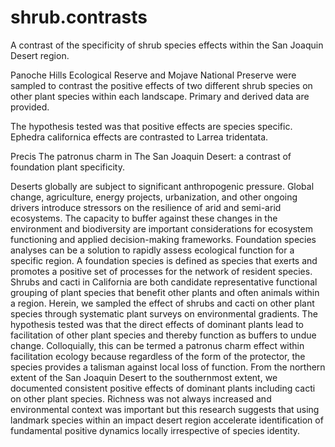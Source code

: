 # shrub.contrasts
A contrast of the specificity of shrub species effects within the San Joaquin Desert region.

Panoche Hills Ecological Reserve and Mojave National Preserve were sampled to contrast the positive effects of two different shrub species on other plant species within each landscape.  Primary and derived data are provided.

The hypothesis tested was that positive effects are species specific.
Ephedra californica effects are contrasted to Larrea tridentata.

Precis
The patronus charm in The San Joaquin Desert: a contrast of foundation plant specificity.

Deserts globally are subject to significant anthropogenic pressure.  Global change, agriculture, energy projects, urbanization, and other ongoing drivers introduce stressors on the resilience of arid and semi-arid ecosystems.  The capacity to buffer against these changes in the environment and biodiversity are important considerations for ecosystem functioning and applied decision-making frameworks.  Foundation species analyses can be a solution to rapidly assess ecological function for a specific region.  A foundation species is defined as species that exerts and promotes a positive set of processes for the network of resident species.  Shrubs and cacti in California are both candidate representative functional grouping of plant species that benefit other plants and often animals within a region.  Herein, we sampled the effect of shrubs and cacti on other plant species through systematic plant surveys on environmental gradients.  The hypothesis tested was that the direct effects of dominant plants lead to facilitation of other plant species and thereby function as buffers to undue change.  Colloquially, this can be termed a patronus charm effect within facilitation ecology because regardless of the form of the protector, the species provides a talisman against local loss of function.  From the northern extent of the San Joaquin Desert to the southernmost extent, we documented consistent positive effects of dominant plants including cacti on other plant species.  Richness was not always increased and environmental context was important but this research suggests that using landmark species within an impact desert region accelerate identification of fundamental positive dynamics locally irrespective of species identity.

